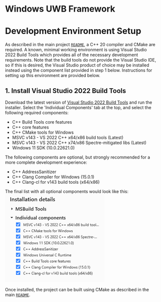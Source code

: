 
# Windows UWB Framework

# Development Environment Setup

As described in the main project [`README`](/README.md), a C++ 20 compiler and CMake are required. A known, minimal working environment is using Visual Studio 2022 Build Tools which provides all of the necessary development requirements. Note that the build tools do not provide the Visual Studio IDE, so if this is desired, the Visual Studio product of choice may be installed instead using the component list provided in step 1 below. Instructions for setting up this environment are provided below.

## 1. Install Visual Studio 2022 Build Tools

Download the latest version of [Visual Studio 2022 Build Tools](https://visualstudio.microsoft.com/downloads/#build-tools-for-visual-studio-2022) and run the installer. Select the 'Individual Components' tab at the top, and select the following required components:

* C++ Build Tools core features
* C++ core features
* C++ CMake tools for Windows
* MSVC v143 - VS 2022 C++ x64/x86 build tools (Latest)
* MSVC v143 - VS 2022 C++ x74/x86 Spectre-mitigated libs (Latest)
* Windows 11 SDK (10.0.22621.0)

The following components are optional, but strongly recommended for a more complete development experience:

* C++ AddressSanitizer
* C++ Clang Compiler for Windows (15.0.1)
* C++ Clang-cl for v143 build tools (x64/x86)

The final list with all optional components would look like this:
![Visual Studio 2022 Build Tools Components List](/assets/vsbuildtools_finallist.png)

Once installed, the project can be built using CMake as described in the main [`README`](/README.md#cmake).